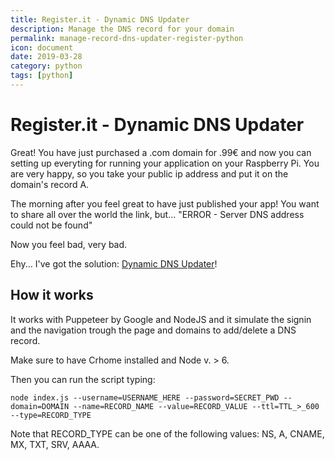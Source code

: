 ```yaml
---
title: Register.it - Dynamic DNS Updater
description: Manage the DNS record for your domain
permalink: manage-record-dns-updater-register-python
icon: document
date: 2019-03-28
category: python
tags: [python]
---
```


# Register.it - Dynamic DNS Updater

Great! You have just purchased a .com domain for .99€ and now you can setting up everyting for running your application on your Raspberry Pi.
You are very happy, so you take your public ip address and put it on the domain's record A.

The morning after you feel great to have just published your app!
You want to share all over the world the link, but... "ERROR - Server DNS address could not be found"

Now you feel bad, very bad.

Ehy... I've got the solution: [Dynamic DNS Updater](https://github.com/TheJoin95/Register.it-Dynamic-DNS-Updater)!

## How it works

It works with Puppeteer by Google and NodeJS and it simulate the signin and the navigation trough the page and domains to add/delete a DNS record.

Make sure to have Crhome installed and Node v. > 6.

Then you can run the script typing:
```
node index.js --username=USERNAME_HERE --password=SECRET_PWD --domain=DOMAIN --name=RECORD_NAME --value=RECORD_VALUE --ttl=TTL_>_600 --type=RECORD_TYPE
```

Note that RECORD_TYPE can be one of the following values: NS, A, CNAME, MX, TXT, SRV, AAAA.

